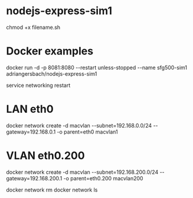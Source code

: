 # nodejs-express-sim1

chmod +x filename.sh

# Docker examples
docker run -d -p 8081:8080 --restart unless-stopped --name sfg500-sim1 adriangersbach/nodejs-express-sim1

service networking restart

# LAN eth0
docker network create -d macvlan --subnet=192.168.0.0/24 --gateway=192.168.0.1 -o parent=eth0 macvlan1

# VLAN eth0.200
docker network create -d macvlan --subnet=192.168.200.0/24 --gateway=192.168.200.1 -o parent=eth0.200 macvlan200

docker network rm <name>
docker network ls
